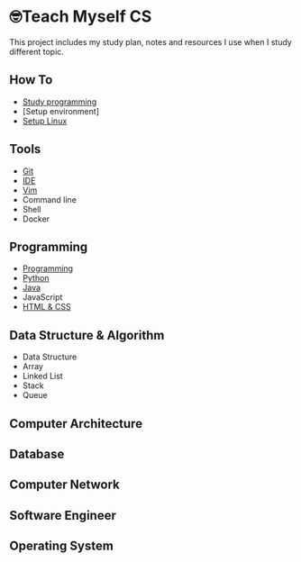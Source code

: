 # 🤓Teach Myself CS

This project includes my study plan, notes and resources I use when I study different topic. 

## How To

- [Study programming](https://github.com/erinchocolate/teach-myself-programming/blob/master/How%20To/Study%20programming.md)
- [Setup environment]
- [Setup Linux](https://github.com/erinchocolate/teach-myself-cs/blob/master/How%20To/Setup%20Linux.md)

## Tools

- [Git](https://github.com/erinchocolate/teach-myself-programming/blob/master/Tools/Git.md)
- [IDE](https://github.com/erinchocolate/teach-myself-programming/blob/master/Tools/IDE.md)
- [Vim](https://github.com/erinchocolate/teach-myself-cs/blob/master/Tools/Vim.md)
- Command line
- Shell 
- Docker

## Programming

- [Programming](https://github.com/erinchocolate/teach-myself-programming/blob/master/Programming/Programming.md)
- [Python](https://github.com/erinchocolate/teach-myself-programming/blob/master/Programming/Python.md)
- [Java](https://github.com/erinchocolate/teach-myself-programming/blob/master/Programming/Java.md)
- JavaScript
- [HTML & CSS](https://github.com/erinchocolate/teach-myself-programming/blob/master/Programming/HTML%26CSS.md)

## Data Structure & Algorithm 

- Data Structure
- Array
- Linked List
- Stack
- Queue

## Computer Architecture



## Database



## Computer Network



## Software Engineer



## Operating System

